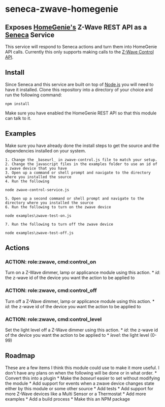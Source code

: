 # seneca-zwave-homegenie
## Exposes [HomeGenie's](http://www.homegenie.it/) Z-Wave REST API as a [Seneca](http://senecajs.org) Service
This service will respond to Seneca actions and turn them into HomeGenie API calls.  Currently this only supports making calls to the 
[Z-Wave Control API](http://genielabs.github.io/HomeGenie/api/mig/mig_api_zwave.html#5). 

## Install
Since Seneca and this service are built on top of [Node.js](https://nodejs.org) you will need to have it installed.
Clone this repository into a directory of your choice and run the following command:
```
npm install
```
Make sure you have enabled the HomeGenie REST API so that this module can talk to it.

## Examples
Make sure you have already done the install steps to get the source and the dependencies installed on your system. 

    1. Change the _baseurl_ in zwave-control.js file to match your setup.
    2. Change the javascript files in the examples folder to use an id of a zwave device that you have
    3. Open up a command or shell prompt and navigate to the directory where you installed the source
    4. Run the following
	
```
node zwave-control-service.js
```
	
    5. Open up a second command or shell prompt and navigate to the directory where you installed the source
    6. Run the following to turn on the zwave device
	
```
node examples\zwave-test-on.js
```
	
    7. Run the following to turn off the zwave device
	
```
node examples\zwave-test-off.js
```
 

## Actions

### ACTION: role:zwave, cmd:control_on
Turn on a Z-Wave dimmer, lamp or applicance module using this action.
    * _id_: the z-wave id of the device you want the action to be applied to

### ACTION: role:zwave, cmd:control_off
Turn off a Z-Wave dimmer, lamp or applicance module using this action.
    * _id_: the z-wave id of the device you want the action to be applied to

### ACTION: role:zwave, cmd:control_level
Set the light level off a Z-Wave dimmer using this action.
    * _id_: the z-wave id of the device you want the action to be applied to
    * _level_: the light level (0-99)


## Roadmap
These are a few items I think this module could use to make it more useful.  I don't have any plans on
when the following will be done or in what order.
    * Convert this into a plugin
    * Make the _baseurl_ easier to set without modifying the module
    * Add support for events when a zwave device changes state either by this module or some other source
    * Add tests
    * Add support for more Z-Wave devices like a Multi Sensor or a Thermostat
    * Add more examples
    * Add a build process
    * Make this an NPM package

